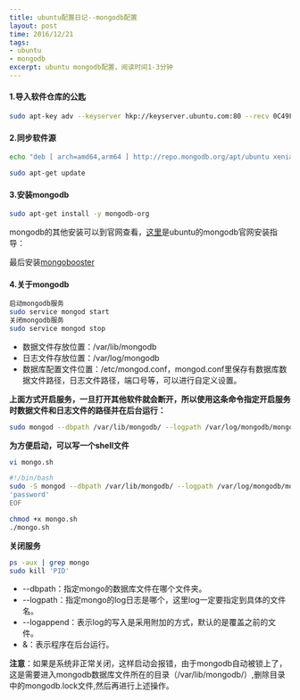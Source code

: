 ```yaml
---
title: ubuntu配置日记--mongodb配置
layout: post
time: 2016/12/21
tags:
- ubuntu
- mongodb
excerpt: ubuntu mongodb配置，阅读时间1-3分钟
---
```


#### 1.导入软件仓库的公匙 ####

```Bash
sudo apt-key adv --keyserver hkp://keyserver.ubuntu.com:80 --recv 0C49F3730359A14518585931BC711F9BA15703C6
```

#### 2.同步软件源 ####

```Bash
echo "deb [ arch=amd64,arm64 ] http://repo.mongodb.org/apt/ubuntu xenial/mongodb-org/3.4 multiverse" | sudo tee /etc/apt/sources.list.d/mongodb-org-3.4.list

sudo apt-get update
```

#### 3.安装mongodb ####

```Bash
sudo apt-get install -y mongodb-org
```

mongodb的其他安装可以到官网查看，[这里](https://docs.mongodb.com/manual/tutorial/install-mongodb-on-ubuntu/)是ubuntu的mongodb官网安装指导：

最后安装[mongobooster](https://mongobooster.com)

#### 4.关于mongodb ####

```Bash
启动mongodb服务
sudo service mongod start
关闭mongodb服务
sudo service mongod stop
```

- 数据文件存放位置：/var/lib/mongodb
- 日志文件存放位置：/var/log/mongodb
- 数据库配置文件位置：/etc/mongod.conf，mongod.conf里保存有数据库数据文件路径，日志文件路径，端口号等，可以进行自定义设置。

**上面方式开启服务，一旦打开其他软件就会断开，所以使用这条命令指定开启服务时数据文件和日志文件的路径并在后台运行：**

```Bash
sudo mongod --dbpath /var/lib/mongodb/ --logpath /var/log/mongodb/mongodb.log --logappend &
```


**为方便启动，可以写一个shell文件**

```Bash
vi mongo.sh

#!/bin/bash
sudo -S mongod --dbpath /var/lib/mongodb/ --logpath /var/log/mongodb/mongodb.log --logappend & << EOF 
'password'
EOF

chmod +x mongo.sh
./mongo.sh
```
**关闭服务**

```Bash
ps -aux | grep mongo
sudo kill 'PID'
```

- --dbpath：指定mongo的数据库文件在哪个文件夹。
- --logpath：指定mongo的log日志是哪个，这里log一定要指定到具体的文件名。
- --logappend：表示log的写入是采用附加的方式，默认的是覆盖之前的文件。
- &：表示程序在后台运行。

**注意**：如果是系统非正常关闭，这样启动会报错，由于mongodb自动被锁上了，这是需要进入mongodb数据库文件所在的目录（/var/lib/mongodb/）,删除目录中的mongodb.lock文件,然后再进行上述操作。